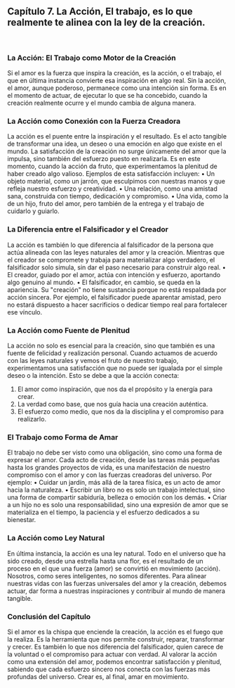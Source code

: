 ## Capítulo 7. La Acción, El trabajo, es lo que realmente te alinea con la ley de la creación.
 
### La Acción: El Trabajo como Motor de la Creación
Si el amor es la fuerza que inspira la creación, es la acción, o el trabajo, el que en última instancia convierte esa inspiración en algo real. Sin la acción, el amor, aunque poderoso, permanece como una intención sin forma. Es en el momento de actuar, de ejecutar lo que se ha concebido, cuando la creación realmente ocurre y el mundo cambia de alguna manera.
### La Acción como Conexión con la Fuerza Creadora
La acción es el puente entre la inspiración y el resultado. Es el acto tangible de transformar una idea, un deseo o una emoción en algo que existe en el mundo. La satisfacción de la creación no surge únicamente del amor que la impulsa, sino también del esfuerzo puesto en realizarla. Es en este momento, cuando la acción da fruto, que experimentamos la plenitud de haber creado algo valioso.
Ejemplos de esta satisfacción incluyen:
•	Un objeto material, como un jarrón, que esculpimos con nuestras manos y que refleja nuestro esfuerzo y creatividad.
•	Una relación, como una amistad sana, construida con tiempo, dedicación y compromiso.
•	Una vida, como la de un hijo, fruto del amor, pero también de la entrega y el trabajo de cuidarlo y guiarlo.
### La Diferencia entre el Falsificador y el Creador
La acción es también lo que diferencia al falsificador de la persona que actúa alineada con las leyes naturales del amor y la creación. Mientras que el creador se compromete y trabaja para materializar algo verdadero, el falsificador solo simula, sin dar el paso necesario para construir algo real.
•	El creador, guiado por el amor, actúa con intención y esfuerzo, aportando algo genuino al mundo.
•	El falsificador, en cambio, se queda en la apariencia. Su "creación" no tiene sustancia porque no está respaldada por acción sincera. Por ejemplo, el falsificador puede aparentar amistad, pero no estará dispuesto a hacer sacrificios o dedicar tiempo real para fortalecer ese vínculo.
### La Acción como Fuente de Plenitud
La acción no solo es esencial para la creación, sino que también es una fuente de felicidad y realización personal. Cuando actuamos de acuerdo con las leyes naturales y vemos el fruto de nuestro trabajo, experimentamos una satisfacción que no puede ser igualada por el simple deseo o la intención.
Esto se debe a que la acción conecta:
1.	El amor como inspiración, que nos da el propósito y la energía para crear.
2.	La verdad como base, que nos guía hacia una creación auténtica.
3.	El esfuerzo como medio, que nos da la disciplina y el compromiso para realizarlo.
### El Trabajo como Forma de Amar
El trabajo no debe ser visto como una obligación, sino como una forma de expresar el amor. Cada acto de creación, desde las tareas más pequeñas hasta los grandes proyectos de vida, es una manifestación de nuestro compromiso con el amor y con las fuerzas creadoras del universo.
Por ejemplo:
•	Cuidar un jardín, más allá de la tarea física, es un acto de amor hacia la naturaleza.
•	Escribir un libro no es solo un trabajo intelectual, sino una forma de compartir sabiduría, belleza o emoción con los demás.
•	Criar a un hijo no es solo una responsabilidad, sino una expresión de amor que se materializa en el tiempo, la paciencia y el esfuerzo dedicados a su bienestar.
### La Acción como Ley Natural
En última instancia, la acción es una ley natural. Todo en el universo que ha sido creado, desde una estrella hasta una flor, es el resultado de un proceso en el que una fuerza (amor) se convirtió en movimiento (acción). Nosotros, como seres inteligentes, no somos diferentes. Para alinear nuestras vidas con las fuerzas universales del amor y la creación, debemos actuar, dar forma a nuestras inspiraciones y contribuir al mundo de manera tangible.
### Conclusión del Capítulo
Si el amor es la chispa que enciende la creación, la acción es el fuego que la realiza. Es la herramienta que nos permite construir, reparar, transformar y crecer. Es también lo que nos diferencia del falsificador, quien carece de la voluntad o el compromiso para actuar con verdad. Al valorar la acción como una extensión del amor, podemos encontrar satisfacción y plenitud, sabiendo que cada esfuerzo sincero nos conecta con las fuerzas más profundas del universo. Crear es, al final, amar en movimiento.
